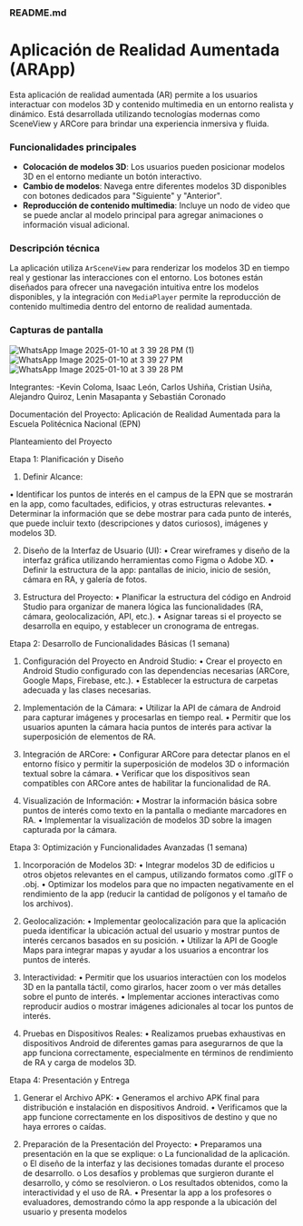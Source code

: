 ### README.md  

# Aplicación de Realidad Aumentada (ARApp)

Esta aplicación de realidad aumentada (AR) permite a los usuarios interactuar con modelos 3D y contenido multimedia en un entorno realista y dinámico. Está desarrollada utilizando tecnologías modernas como SceneView y ARCore para brindar una experiencia inmersiva y fluida.

### Funcionalidades principales
- **Colocación de modelos 3D**: Los usuarios pueden posicionar modelos 3D en el entorno mediante un botón interactivo.
- **Cambio de modelos**: Navega entre diferentes modelos 3D disponibles con botones dedicados para "Siguiente" y "Anterior".
- **Reproducción de contenido multimedia**: Incluye un nodo de video que se puede anclar al modelo principal para agregar animaciones o información visual adicional.

### Descripción técnica
La aplicación utiliza `ArSceneView` para renderizar los modelos 3D en tiempo real y gestionar las interacciones con el entorno. Los botones están diseñados para ofrecer una navegación intuitiva entre los modelos disponibles, y la integración con `MediaPlayer` permite la reproducción de contenido multimedia dentro del entorno de realidad aumentada.

### Capturas de pantalla
![WhatsApp Image 2025-01-10 at 3 39 28 PM (1)](https://github.com/user-attachments/assets/9744619e-893d-4b3e-8c83-38b9dbf6872c)
![WhatsApp Image 2025-01-10 at 3 39 27 PM](https://github.com/user-attachments/assets/d5f3eaf7-8cd0-424d-82d6-852ba6b3e607)
![WhatsApp Image 2025-01-10 at 3 39 28 PM](https://github.com/user-attachments/assets/765fdccb-25d6-4501-a55e-832fc587f64c)

Integrantes:
-Kevin Coloma, Isaac León, Carlos Ushiña, Cristian Usiña, Alejandro Quiroz, Lenin Masapanta y Sebastián Coronado

Documentación del Proyecto: Aplicación de Realidad Aumentada para la Escuela Politécnica Nacional (EPN)

Planteamiento del Proyecto

Etapa 1: Planificación y Diseño 

1. Definir Alcance:

•	Identificar los puntos de interés en el campus de la EPN que se mostrarán en la app, como facultades, edificios, y otras estructuras relevantes.
•	Determinar la información que se debe mostrar para cada punto de interés, que puede incluir texto (descripciones y datos curiosos), imágenes y modelos 3D.

2. Diseño de la Interfaz de Usuario (UI):
•	Crear wireframes y diseño de la interfaz gráfica utilizando herramientas como Figma o Adobe XD.
•	Definir la estructura de la app: pantallas de inicio, inicio de sesión, cámara en RA, y galería de fotos.

3. Estructura del Proyecto:
•	Planificar la estructura del código en Android Studio para organizar de manera lógica las funcionalidades (RA, cámara, geolocalización, API, etc.).
•	Asignar tareas si el proyecto se desarrolla en equipo, y establecer un cronograma de entregas.

Etapa 2: Desarrollo de Funcionalidades Básicas (1 semana)
1. Configuración del Proyecto en Android Studio:
•	Crear el proyecto en Android Studio configurado con las dependencias necesarias (ARCore, Google Maps, Firebase, etc.).
•	Establecer la estructura de carpetas adecuada y las clases necesarias.

2. Implementación de la Cámara:
•	Utilizar la API de cámara de Android para capturar imágenes y procesarlas en tiempo real.
•	Permitir que los usuarios apunten la cámara hacia puntos de interés para activar la superposición de elementos de RA.

3. Integración de ARCore:
•	Configurar ARCore para detectar planos en el entorno físico y permitir la superposición de modelos 3D o información textual sobre la cámara.
•	Verificar que los dispositivos sean compatibles con ARCore antes de habilitar la funcionalidad de RA.

4. Visualización de Información:
•	Mostrar la información básica sobre puntos de interés como texto en la pantalla o mediante marcadores en RA.
•	Implementar la visualización de modelos 3D sobre la imagen capturada por la cámara.

Etapa 3: Optimización y Funcionalidades Avanzadas (1 semana)
1. Incorporación de Modelos 3D:
•	Integrar modelos 3D de edificios u otros objetos relevantes en el campus, utilizando formatos como .glTF o .obj.
•	Optimizar los modelos para que no impacten negativamente en el rendimiento de la app (reducir la cantidad de polígonos y el tamaño de los archivos).

2. Geolocalización:
•	Implementar geolocalización para que la aplicación pueda identificar la ubicación actual del usuario y mostrar puntos de interés cercanos basados en su posición.
•	Utilizar la API de Google Maps para integrar mapas y ayudar a los usuarios a encontrar los puntos de interés.

3. Interactividad:
•	Permitir que los usuarios interactúen con los modelos 3D en la pantalla táctil, como girarlos, hacer zoom o ver más detalles sobre el punto de interés.
•	Implementar acciones interactivas como reproducir audios o mostrar imágenes adicionales al tocar los puntos de interés.

4. Pruebas en Dispositivos Reales:
•	Realizamos pruebas exhaustivas en dispositivos Android de diferentes gamas para asegurarnos de que la app funciona correctamente, especialmente en términos de rendimiento de RA y carga de modelos 3D.

Etapa 4: Presentación y Entrega 
1. Generar el Archivo APK:
•	Generamos el archivo APK final para distribución e instalación en dispositivos Android.
•	Verificamos que la app funcione correctamente en los dispositivos de destino y que no haya errores o caídas.

2. Preparación de la Presentación del Proyecto:
•	Preparamos una presentación en la que se explique:
o	La funcionalidad de la aplicación.
o	El diseño de la interfaz y las decisiones tomadas durante el proceso de desarrollo.
o	Los desafíos y problemas que surgieron durante el desarrollo, y cómo se resolvieron.
o	Los resultados obtenidos, como la interactividad y el uso de RA.
•	Presentar la app a los profesores o evaluadores, demostrando cómo la app responde a la ubicación del usuario y presenta modelos
